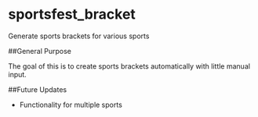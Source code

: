 # sportsfest_bracket
Generate sports brackets for various sports

##General Purpose

The goal of this is to create sports brackets automatically with little manual input. 

##Future Updates

- Functionality for multiple sports
